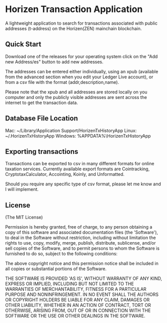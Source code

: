 # Horizen Transaction Application

A lightweight application to search for transactions associated with public addresses (t-address) on the Horizen(ZEN) mainchain blockchain.

## Quick Start

Download one of the releases for your operating system click on the "Add new Address/es" button to add new addresses.

The addresses can be entered either individually, using an xpub (available from the advanced section when you edit your Ledger Live account), or from a csv file with the format (addr,description,name).  

Please note that the xpub and all addresses are stored locally on you computer and only the publicly visible addresses are sent across the internet to get the transaction data.

## Database File Location
Mac: ~/Library/Application Support/HorizenTxHistoryApp
Linux: ~/.HorizenTxHistoryApp
Windows: %APPDATA%\HorizenTxHistoryApp

## Exporting transactions

Transactions can be exported to csv in many different formats for online taxation services.
Currently available export formats are Cointracking, CryptotaxCalculator, Accointing, Koinly, and Unformatted.

Should you require any specific type of csv format, please let me know and I will implement.

## License
(The MIT License)

Permission is hereby granted, free of charge, to any person obtaining
a copy of this software and associated documentation files (the
'Software'), to deal in the Software without restriction, including
without limitation the rights to use, copy, modify, merge, publish,
distribute, sublicense, and/or sell copies of the Software, and to
permit persons to whom the Software is furnished to do so, subject to
the following conditions:

The above copyright notice and this permission notice shall be
included in all copies or substantial portions of the Software.

THE SOFTWARE IS PROVIDED 'AS IS', WITHOUT WARRANTY OF ANY KIND,
EXPRESS OR IMPLIED, INCLUDING BUT NOT LIMITED TO THE WARRANTIES OF
MERCHANTABILITY, FITNESS FOR A PARTICULAR PURPOSE AND NONINFRINGEMENT.
IN NO EVENT SHALL THE AUTHORS OR COPYRIGHT HOLDERS BE LIABLE FOR ANY
CLAIM, DAMAGES OR OTHER LIABILITY, WHETHER IN AN ACTION OF CONTRACT,
TORT OR OTHERWISE, ARISING FROM, OUT OF OR IN CONNECTION WITH THE
SOFTWARE OR THE USE OR OTHER DEALINGS IN THE SOFTWARE.
